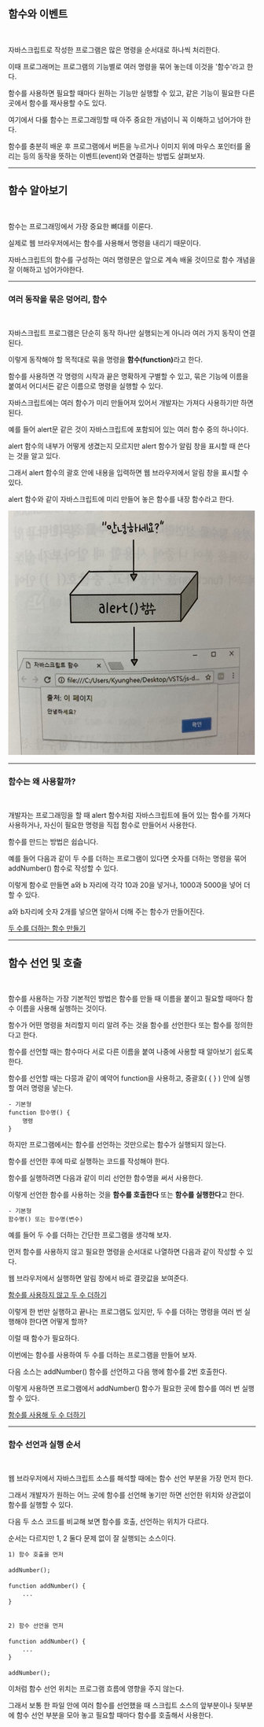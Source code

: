 ## 함수와 이벤트

<br>

자바스크립트로 작성한 프로그램은 많은 명령을 순서대로 하나씩 처리한다.

이때 프로그래머는 프로그램의 기능별로 여러 명령을 묶어 놓는데 이것을 '함수'라고 한다.

함수를 사용하면 필요할 때마다 원하는 기능만 실행할 수 있고, 같은 기능이 필요한 다른 곳에서 함수를 재사용할 수도 있다.

여기에서 다룰 함수는 프로그래밍할 때 아주 중요한 개념이니 꼭 이해하고 넘어가야 한다.

함수를 충분히 배운 후 프로그램에서 버튼을 누르거나 이미지 위에 마우스 포인터를 올리는 등의 동작을 뜻하는 이벤트(event)와 연결하는 방법도 살펴보자.

***
## 함수 알아보기

<br>

함수는 프로그래밍에서 가장 중요한 뼈대를 이룬다.

실제로 웹 브라우저에서는 함수를 사용해서 명령을 내리기 때문이다.

자바스크립트의 함수를 구성하는 여러 명령문은 앞으로 계속 배울 것이므로 함수 개념을 잘 이해하고 넘어가야한다.

***
### 여러 동작을 묶은 덩어리, 함수

<br>

자바스크립트 프로그램은 단순히 동작 하나만 실행되는게 아니라 여러 가지 동작이 연결된다.

이렇게 동작해야 할 목적대로 묶을 명령을 <b>함수(function)</b>라고 한다.

함수를 사용하면 각 명령의 시작과 끝은 명확하게 구별할 수 있고, 묶은 기능에 이름을 붙여서 어디서든 같은 이름으로 명령을 실행할 수 있다.

자바스크립트에는 여러 함수가 미리 만들어져 있어서 개발자는 가져다 사용하기만 하면 된다.

예를 들어 alert문 같은 것이 자바스크립트에 포함되어 있는 여러 함수 중의 하나이다.

alert 함수의 내부가 어떻게 생겼는지 모르지만 alert 함수가 알림 창을 표시할 때 쓴다는 것을 알고 있다.

그래서 alert 함수의 괄호 안에 내용을 입력하면 웹 브라우저에서 알림 창을 표시할 수 있다.

alert 함수와 같이 자바스크립트에 미리 만들어 놓은 함수를 내장 함수라고 한다.

<img src='./img/JS10.jpg'>

***
### 함수는 왜 사용할까?

<br>

개발자는 프로그래밍을 할 때 alert 함수처럼 자바스크립트에 들어 있는 함수를 가져다 사용하거나, 자신이 필요한 명령을 직접 함수로 만들어서 사용한다.

함수를 만드는 방법은 쉽습니다.

예를 들어 다음과 같이 두 수를 더하는 프로그램이 있다면 숫자를 더하는 명령을 묶어 addNumber() 함수로 작성할 수 있다.

이렇게 함수로 만들면 a와 b 자리에 각각 10과 20을 넣거나, 1000과 5000을 넣어 더할 수 있다.

a와 b자리에 숫자 2개를 넣으면 알아서 더해 주는 함수가 만들어진다.

[두 수를 더하는 함수 만들기](./Doit_JavaScript_day15-1.html)

***
## 함수 선언 및 호출

<br>

함수를 사용하는 가장 기본적인 방법은 함수를 만들 때 이름을 붙이고 필요할 때마다 함수 이름을 사용해 실행하는 것이다.

함수가 어떤 명령을 처리할지 미리 알려 주는 것을 함수를 선언한다 또는 함수를 정의한다고 한다.

함수를 선언할 때는 함수마다 서로 다른 이름을 붙여 나중에 사용할 때 알아보기 쉽도록 한다.

함수를 선언할 때는 다믕과 같이 예약어 function을 사용하고, 중괄호( { } ) 안에 실행할 여러 명령을 넣는다.

    - 기본형
    function 함수명() {
        명령
    }

하지만 프로그램에서는 함수를 선언하는 것만으로는 함수가 실행되지 않는다.

함수를 선언한 후에 따로 실행하는 코드를 작성해야 한다.

함수를 실행하려면 다음과 같이 미리 선언한 함수명을 써서 사용한다.

이렇게 선언한 함수를 사용하는 것을 <b>함수를 호출한다</b> 또는 <b>함수를 실행한다</b>고 한다.

    - 기본형
    함수명() 또는 함수명(변수)

예를 들어 두 수를 더하는 간단한 프로그램을 생각해 보자.

먼저 함수를 사용하지 않고 필요한 명령을 순서대로 나열하면 다음과 같이 작성할 수 있다.

웹 브라우저에서 실행하면 알림 창에서 바로 결괏값을 보여준다.

[함수를 사용하지 않고 두 수 더하기](./Doit_JavaScript_day15-2.html)

이렇게 한 번만 실행하고 끝나는 프로그램도 있지만, 두 수를 더하는 명령을 여러 번 실행해야 한다면 어떻게 할까?

이럴 때 함수가 필요하다.

이번에는 함수를 사용하여 두 수를 더하는 프로그램을 만들어 보자.

다음 소스는 addNumber() 함수를 선언하고 다음 행에 함수를 2번 호출한다.

이렇게 사용하면 프로그램에서 addNumber() 함수가 필요한 곳에 함수를 여러 번 실행할 수 있다.

[함수를 사용해 두 수 더하기](./Doit_JavaScript_day15-3.html)

***
### 함수 선언과 실행 순서

<br>

웹 브라우저에서 자바스크립트 소스를 해석할 때에는 함수 선언 부분을 가장 먼저 한다.

그래서 개발자가 원하는 어느 곳에 함수를 선언해 놓기만 하면 선언한 위치와 상관없이 함수를 실행할 수 있다.

다음 두 소스 코드를 비교해 보면 함수를 호출, 선언하는 위치가 다르다.

순서는 다르지만 1, 2 둘다 문제 없이 잘 실행되는 소스이다.

    1) 함수 호출을 먼저

    addNumber();

    function addNumber() {
        ...
    }


    2) 함수 선언을 먼저

    function addNumber() {
        ...
    }

    addNumber();


이처럼 함수 선언 위치는 프로그램 흐름에 영향을 주지 않는다.

그래서 보통 한 파일 안에 여러 함수를 선언했을 때 스크립트 소스의 앞부분이나 뒷부분에 함수 선언 부분을 모아 놓고 필요할 때마다 함수를 호출해서 사용한다.